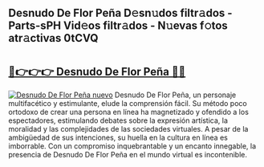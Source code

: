 ## Desnudo De Flor Peña D𝚎sn𝚞dos filtr𝚊dos - Parts-sPH Vid𝚎os filtr𝚊dos - N𝚞evas f𝚘tos atr𝚊ctivas 0tCVQ

# <h2><a href="http://mb9vfk.tromn.icu/?c=Desnudo+De+Flor+Pe%c3%b1a">🔗👉👉👉 Desnudo De Flor Peña 🔗🔗</a></h2>

[![Desnudo De Flor Peña nuevo](https://i.imgur.com/pEAQMta.gif)](http://mb9vfk.tromn.icu/?c=Desnudo+De+Flor+Pe%c3%b1a)
Desnudo De Flor Peña, un personaje multifacético y estimulante, elude la comprensión fácil. Su método poco ortodoxo de crear una persona en línea ha magnetizado y ofendido a los espectadores, estimulando debates sobre la expresión artística, la moralidad y las complejidades de las sociedades virtuales. A pesar de la ambigüedad de sus intenciones, su huella en la cultura en línea es imborrable. Con un compromiso inquebrantable y un encanto innegable, la presencia de Desnudo De Flor Peña en el mundo virtual es incontenible.
